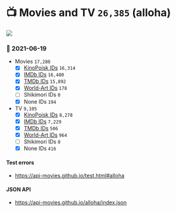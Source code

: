 # :tv: Movies and TV `26,385` (alloha)

<a href="https://API-Movies.github.io"><img src="https://API-Movies.github.io/banner.png?cache"></a>

### :date: 2021-06-19
- Movies `17,280`
  - [x] <a href="https://API-Movies.github.io/alloha/movie_kinopoisk_ids.json">KinoPoisk IDs</a> `16,314`
  - [x] <a href="https://API-Movies.github.io/alloha/movie_imdb_ids.json">IMDb IDs</a> `16,480`
  - [x] <a href="https://API-Movies.github.io/alloha/movie_tmdb_ids.json">TMDb IDs</a> `15,892`
  - [x] <a href="https://API-Movies.github.io/alloha/movie_world_art_ids.json">World-Art IDs</a> `178`
  - [ ] Shikimori IDs `0`
  - [x] None IDs `194`
- TV `9,105`
  - [x] <a href="https://API-Movies.github.io/alloha/tv_kinopoisk_ids.json">KinoPoisk IDs</a> `8,278`
  - [x] <a href="https://API-Movies.github.io/alloha/tv_imdb_ids.json">IMDb IDs</a> `7,229`
  - [x] <a href="https://API-Movies.github.io/alloha/tv_tmdb_ids.json">TMDb IDs</a> `506`
  - [x] <a href="https://API-Movies.github.io/alloha/tv_world_art_ids.json">World-Art IDs</a> `964`
  - [ ] Shikimori IDs `0`
  - [x] None IDs `416`
#### Test errors
- <a href='https://api-movies.github.io/test.html#alloha'>https://api-movies.github.io/test.html#alloha</a>
#### JSON API
- <a href='https://api-movies.github.io/alloha/index.json'>https://api-movies.github.io/alloha/index.json</a>
